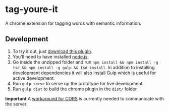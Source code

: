 # tag-youre-it
A chrome extension for tagging words with semantic information.

## Development

1. To try it out, just [download this plugin](https://github.com/nilsnh/tag-youre-it/archive/master.zip).
2. You'll need to have installed [node.js](https://nodejs.org/en/).
3. Go inside the unzipped folder and run `npm install && npm install -g tsd && npm install -g gulp && tsd install`. In addition to installing development dependencies it will also install Gulp which is useful for active development.
4. Run `gulp serve` to serve up the prototype for live development.
5. Run `gulp dist` to build the chrome plugin in the `dist/` folder.

**Important** A [workaround for CORS](https://chrome.google.com/webstore/detail/allow-control-allow-origi/nlfbmbojpeacfghkpbjhddihlkkiljbi?utm_source=chrome-app-launcher-info-dialog) is currently needed to communicate with the server.
